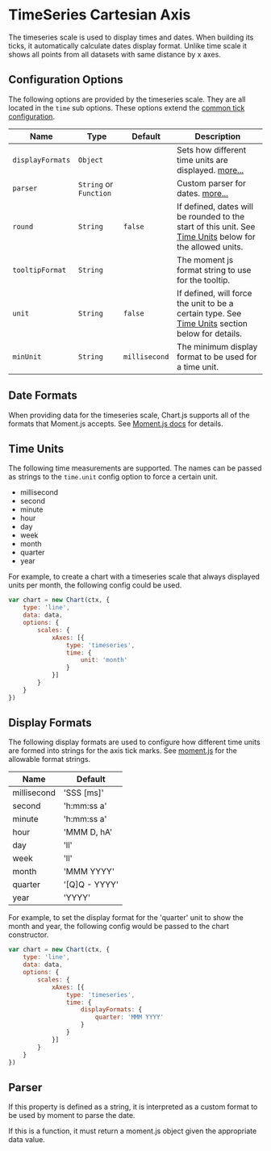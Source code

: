 # TimeSeries Cartesian Axis

The timeseries scale is used to display times and dates. When building its ticks, it automatically calculate dates display format. Unlike time scale it shows all points from all datasets with same distance by x axes.

## Configuration Options

The following options are provided by the timeseries scale. They are all located in the `time` sub options. These options extend the [common tick configuration](README.md#tick-configuration).

| Name | Type | Default | Description
| -----| ---- | --------| -----------
| `displayFormats` | `Object` | | Sets how different time units are displayed. [more...](#display-formats)
| `parser` | `String` or `Function` | | Custom parser for dates. [more...](#parser)
| `round` | `String` | `false` | If defined, dates will be rounded to the start of this unit. See [Time Units](#scales-time-units) below for the allowed units.
| `tooltipFormat` | `String` | | The moment js format string to use for the tooltip.
| `unit` | `String` | `false` | If defined, will force the unit to be a certain type. See [Time Units](#scales-time-units) section below for details.
| `minUnit` | `String` | `millisecond` | The minimum display format to be used for a time unit.

## Date Formats

When providing data for the timeseries scale, Chart.js supports all of the formats that Moment.js accepts. See [Moment.js docs](http://momentjs.com/docs/#/parsing/) for details.

## Time Units

The following time measurements are supported. The names can be passed as strings to the `time.unit` config option to force a certain unit.

* millisecond
* second
* minute
* hour
* day
* week
* month
* quarter
* year

For example, to create a chart with a timeseries scale that always displayed units per month, the following config could be used.

```javascript
var chart = new Chart(ctx, {
    type: 'line',
    data: data,
    options: {
        scales: {
            xAxes: [{
                type: 'timeseries',
                time: {
                    unit: 'month'
                }
            }]
        }
    }
})
```

## Display Formats
The following display formats are used to configure how different time units are formed into strings for the axis tick marks. See [moment.js](http://momentjs.com/docs/#/displaying/format/) for the allowable format strings.

Name | Default
--- | ---
millisecond | 'SSS [ms]'
second | 'h:mm:ss a'
minute | 'h:mm:ss a'
hour | 'MMM D, hA'
day | 'll'
week | 'll'
month | 'MMM YYYY'
quarter | '[Q]Q - YYYY'
year | 'YYYY'

For example, to set the display format for the 'quarter' unit to show the month and year, the following config would be passed to the chart constructor.

```javascript
var chart = new Chart(ctx, {
    type: 'line',
    data: data,
    options: {
        scales: {
            xAxes: [{
                type: 'timeseries',
                time: {
                    displayFormats: {
                        quarter: 'MMM YYYY'
                    }
                }
            }]
        }
    }
})
```

## Parser
If this property is defined as a string, it is interpreted as a custom format to be used by moment to parse the date.

If this is a function, it must return a moment.js object given the appropriate data value.

